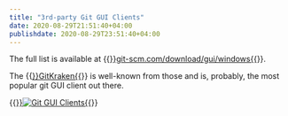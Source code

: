 ```yaml
---
title: "3rd-party Git GUI Clients"
date: 2020-08-29T21:51:40+04:00
publishdate: 2020-08-29T23:51:40+04:00
---
```


The full list is available at {{<a href="https://git-scm.com/downloads/guis/" target="_blank" rel="noopener noreferrer">}}git-scm.com/download/gui/windows{{</a>}}. 

The {{<a href="https://www.gitkraken.com/" target="_blank" rel="noopener noreferrer">}}GitKraken{{</a>}} is well-known from those and is, probably, the most popular git GUI client out there.

{{<a href="https://git-scm.com/downloads/guis/" target="_blank" rel="noopener noreferrer">}}![Git GUI Clients](https://res.cloudinary.com/oorkan/image/upload/v1598732293/blog/img/topics/git/git-gui_clients_tkaai8.jpg){{</a>}}


